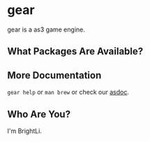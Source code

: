 gear
========
gear is a as3 game engine.

What Packages Are Available?
----------------------------

More Documentation
------------------
`gear help` or `man brew` or check our [asdoc][].

Who Are You?
------------
I'm BrightLi.


[home]:http://bright.github.com/gear
[asdoc]:http://brightli.github.com/gear/asdoc/
